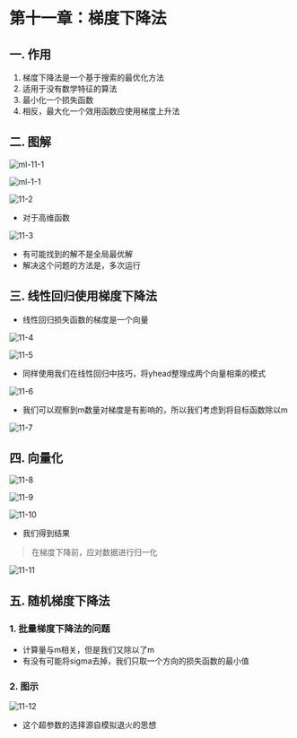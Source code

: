 # 第十一章：梯度下降法

## 一. 作用
1. 梯度下降法是一个基于搜索的最优化方法
2. 适用于没有数学特征的算法
3. 最小化一个损失函数
4. 相反，最大化一个效用函数应使用梯度上升法

## 二. 图解
![ml-11-1](https://s2.ax1x.com/2020/01/08/lgXD6P.md.png)

![ml-1-1](https://s2.ax1x.com/2020/01/15/lXPsbj.md.png)

![11-2](https://s2.ax1x.com/2020/01/15/lXp8Ds.md.png)

* 对于高维函数

![11-3](https://s2.ax1x.com/2020/01/15/lXpN5V.md.png)

* 有可能找到的解不是全局最优解
* 解决这个问题的方法是，多次运行

## 三. 线性回归使用梯度下降法
* 线性回归损失函数的梯度是一个向量

![11-4](https://s2.ax1x.com/2020/01/15/lXp0v4.md.png)

![11-5](https://s2.ax1x.com/2020/01/15/lXpLPf.md.png)



* 同样使用我们在线性回归中技巧，将yhead整理成两个向量相乘的模式

![11-6](https://s2.ax1x.com/2020/01/15/lX9uZR.md.png)

* 我们可以观察到m数量对梯度是有影响的，所以我们考虑到将目标函数除以m

![11-7](https://s2.ax1x.com/2020/01/15/lX93RO.md.png)


## 四. 向量化
![11-8](https://s2.ax1x.com/2020/01/15/lX90FP.md.png)

![11-9](https://s2.ax1x.com/2020/01/15/lXCSSO.md.png)

![11-10](https://s2.ax1x.com/2020/01/15/lXC17n.md.png)

* 我们得到结果



> 在梯度下降前，应对数据进行归一化

![11-11](https://s2.ax1x.com/2020/01/15/lXCUcF.md.png)

## 五. 随机梯度下降法

### 1. 批量梯度下降法的问题
* 计算量与m相关，但是我们又除以了m
* 有没有可能将sigma去掉，我们只取一个方向的损失函数的最小值

### 2. 图示

![11-12](https://s2.ax1x.com/2020/01/15/lXCrA1.md.png)

* 这个超参数的选择源自模拟退火的思想






<comment/>